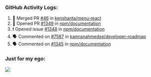 

  <h3>GitHub Activity Logs:</h3>

  <!--START_SECTION:activity-->

1. 🎉 Merged PR [#46](https://github.com/kenshanta/menu-react/pull/46) in [kenshanta/menu-react](https://github.com/kenshanta/menu-react)
2. 💪 Opened PR [#1349](https://github.com/npm/documentation/pull/1349) in [npm/documentation](https://github.com/npm/documentation)
3. ❗ Opened issue [#1348](https://github.com/npm/documentation/issues/1348) in [npm/documentation](https://github.com/npm/documentation)
4. 🗣 Commented on [#7587](https://github.com/kamranahmedse/developer-roadmap/pull/7587#issuecomment-2439028817) in [kamranahmedse/developer-roadmap](https://github.com/kamranahmedse/developer-roadmap)
5. 🗣 Commented on [#1345](https://github.com/npm/documentation/pull/1345#issuecomment-2437530253) in [npm/documentation](https://github.com/npm/documentation)
      <!--END_SECTION:activity-->




### Just for my ego:

![](https://komarev.com/ghpvc/?username=kenshanta&color=orange&style=for-the-badge)
